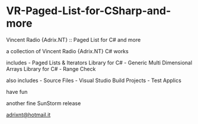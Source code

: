 # VR-Paged-List-for-CSharp-and-more
Vincent Radio {Adrix.NT} :: Paged List for C# and more

a collection of Vincent Radio {Adrix.NT} C# works

includes
	- Paged Lists & Iterators Library for C#
	- Generic Multi Dimensional Arrays Library for C#
	- Range Check

also includes
	- Source Files
	- Visual Studio Build Projects
	- Test Applics

have fun

another fine SunStorm release

adrixnt@hotmail.it
